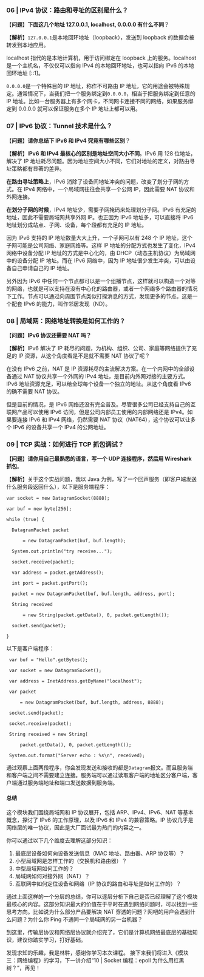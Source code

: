 ### 06 | IPv4 协议：路由和寻址的区别是什么？

【**问题**】**下面这几个地址 127.0.0.1, localhost, 0.0.0.0 有什么不同**？

【**解析**】`127.0.0.1`是本地回环地址（loopback），发送到 loopback 的数据会被转发到本地应用。

localhost 指代的是本地计算机，用于访问绑定在 loopback 上的服务。localhost 是一个主机名，不仅仅可以指向 IPv4 的本地回环地址，也可以指向 IPv6 的本地回环地址 [::1]。

`0.0.0.0`是一个特殊目的 IP 地址，称作不可路由 IP 地址，它的用途会被特殊规定。通常情况下，当我们把一个服务绑定到`0.0.0.0`，相当于把服务绑定到任意的 IP 地址。比如一台服务器上有多个网卡，不同网卡连接不同的网络，如果服务绑定到 0.0.0.0 就可以保证服务在多个 IP 地址上都可以用。

### 07 | IPv6 协议：Tunnel 技术是什么？

【**问题**】**请你总结下 IPv6 和 IPv4 究竟有哪些区别**？

【**解析**】I**Pv6 和 IPv4 最核心的区别是地址空间大小不同**。IPv6 用 128 位地址，解决了 IP 地址耗尽问题。因为地址空间大小不同，它们对地址的定义，对路由寻址策略都有显著的差异。

**在路由寻址策略上**，IPv6 消除了设备间地址冲突的问题，改变了划分子网的方式。在 IPv4 网络中，一个局域网往往会共享一个公网 IP，因此需要 NAT 协议和外网连接。

**在划分子网的时候**，IPv4 地址少，需要子网掩码来处理划分子网。IPv6 有充足的地址，因此不需要局域网共享外网 IP。也正因为 IPv6 地址多，可以直接将 IPv6 地址划分成站点、子网、设备，每个段都有充足的 IP 地址。

因为 IPv6 支持的 IP 地址数量大大上升，一个子网可以有 248 个 IP 地址，这个子网可能是公司网络、家庭网络等。这样 IP 地址的分配方式也发生了变化，IPv4 网络中设备分配 IP 地址的方式是中心化的，由 DHCP（动态主机协议）为局域网中的设备分配 IP 地址。而在 IPv6 网络中，因为 IP 地址很少发生冲突，可以由设备自己申请自己的 IP 地址。

另外因为 IPv6 中任何一个节点都可以是一个组播节点，这样就可以构造一个对等的网络，也就是可以支持在没有中心化的路由器，或者一个网络多个路由器的情况下工作。节点可以通过向周围节点类似打探消息的方式，发现更多的节点。这是一个配套 IPv6 的能力，叫作邻居发现（ND）。

### 08 | 局域网：网络地址转换是如何工作的？

【**问题**】**IPv6 协议还需要 NAT 吗？**

【**解析**】IPv6 解决了 IP 耗尽的问题，为机构、组织、公司、家庭等网络提供了充足的 IP 资源，从这个角度看是不是就不需要 NAT 协议了呢？

在没有 IPv6 之前，NAT 是 IP 资源耗尽的主流解决方案。在一个内网中的全部设备通过 NAT 协议共享一个外网的 IPv4 地址，是目前内外网对接的主要方式。IPv6 地址资源充足，可以给全球每个设备一个独立的地址。从这个角度看 IPv6 的确不需要 NAT 协议。

但是目前的情况，是 IPv6 网络还没有完全普及。尽管很多公司已经支持自己的互联网产品可以使用 IPv6 访问，但是公司内部员工使用的内部网络还是 IPv4。如果要连接 IPv6 和 IPv4 网络，仍然需要 NAT 协议（NAT64），这个协议可以让多个 IPv6 的设备共享一个 IPv4 的公网地址。

### 09 | TCP 实战：如何进行 TCP 抓包调试？

**【问题**】**请你用自己最熟悉的语言，写一个 UDP 连接程序，然后用 Wireshark 抓包**。

【**解析**】关于这个实战问题，我以 Java 为例，写了一个回声服务（即客户端发送什么服务段返回什么），以下是服务端程序：

```
var socket = new DatagramSocket(8888);

var buf = new byte[256];

while (true) {

  DatagramPacket packet

      = new DatagramPacket(buf, buf.length);

  System.out.println("try receive...");

  socket.receive(packet);

  var address = packet.getAddress();

  int port = packet.getPort();

  packet = new DatagramPacket(buf, buf.length, address, port);

  String received

      = new String(packet.getData(), 0, packet.getLength());

  socket.send(packet);

}
```

以下是客户端程序：

```
 var buf = "Hello".getBytes();

 var socket = new DatagramSocket();

 var address = InetAddress.getByName("localhost");

 var packet

     = new DatagramPacket(buf, buf.length, address, 8888);

 socket.send(packet);

 socket.receive(packet);

 String received = new String(

     packet.getData(), 0, packet.getLength());

 System.out.format("Server echo : %s\n", received);
```

通过观察上面两段程序，你会发现发送和接收的都是`Datagram`报文。而且服务端和客户端之间不需要建立连接。服务端可以通过读取客户端的地址区分客户端，客户端通过服务端地址和端口发送数据到服务端。

#### 总结

这个模块我们围绕局域网和 IP 协议展开，包括 ARP、IPv4、IPv6、NAT 等基本概念，探讨了 IPv6 的工作原理，以及 IPv6 和 IPv4 的兼容策略。IP 协议几乎是网络层的唯一协议，因此是大厂面试最为热门的内容之一。

你可以通过以下几个维度去理解这部分知识：

1. 最底层设备如何向设备发送信息（MAC 地址、路由器、ARP 协议等）？
2. 小型局域网是怎样工作的（交换机和路由器）？
3. 中型局域网如何工作的？
4. 局域网如何对接外网（NAT）？
5. 互联网中如何定位设备和网络（IP 协议的路由和寻址是如何工作的）？

通过上面这样的一个分层的总结，你可以逐层分析下自己是否已经理解了这个模块最核心的内容。这部分知识最大的价值在于平时在遇到网络问题时，可以找到一些思考方向。比如说为什么部分产品要解决 NAT 穿透的问题？网吧的用户会遇到什么问题？为什么你 Ping 不通同一个局域网的另一台机器？

到这里，传输层协议和网络层协议就介绍完了，它们是计算机网络最底层的基础知识，建议你踏实学习，打好基础。

发现求知的乐趣，我是林䭽，感谢你学习本次课程。 接下来我们将进入《模块三：网络编程》的学习，下一讲介绍“10 | Socket 编程：epoll 为什么用红黑树？”，再见！